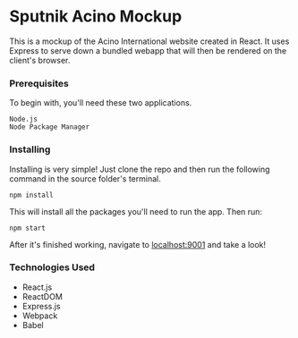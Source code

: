 # Sputnik Acino Mockup

This is a mockup of the Acino International website created in React. It uses Express to serve down a bundled webapp
that will then be rendered on the client's browser.

### Prerequisites

To begin with, you'll need these two applications.

```
Node.js
Node Package Manager
```

### Installing

Installing is very simple! Just clone the repo and then run the following command in the source folder's terminal.

```
npm install
```

This will install all the packages you'll need to run the app. Then run:

```
npm start
```

After it's finished working, navigate to [localhost:9001](http://localhost:9001) and take a look!

### Technologies Used

* React.js
* ReactDOM
* Express.js
* Webpack
* Babel